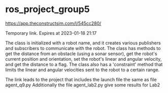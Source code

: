 # ros_project_group5

https://app.theconstructsim.com/l/545cc280/

Temporary link. Expires at 2023-01-18 21:17

The class is initialized with a robot name, and it creates various publishers and subscribers to communicate with the robot. The class has methods to get the distance from an obstacle (using a sonar sensor), get the robot's current position and orientation, set the robot's linear and angular velocity, and get the distance to a flag. The class also has a 'constraint' method that limits the linear and angular velocities sent to the robot to a certain range.

The link leads to the project that includes the launch file the same as file agent_q9.py Additionally the file agent_lab2.py give some results for Lab2
